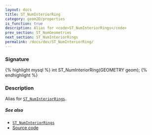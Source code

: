 ```yaml
---
layout: docs
title: ST_NumInteriorRing
category: geom2D/properties
is_function: true
description: Alias for <code>ST_NumInteriorRings</code>
prev_section: ST_NumGeometries
next_section: ST_NumInteriorRings
permalink: /docs/dev/ST_NumInteriorRing/
---
```


### Signature

{% highlight mysql %}
int ST_NumInteriorRing(GEOMETRY geom);
{% endhighlight %}

### Description

Alias for [`ST_NumInteriorRings`](../ST_NumInteriorRings).

##### See also

* [`ST_NumInteriorRings`](../ST_NumInteriorRings)
* <a href="https://github.com/irstv/H2GIS/blob/master/h2spatial/src/main/java/org/h2gis/h2spatial/internal/function/spatial/properties/ST_NumInteriorRing.java" target="_blank">Source code</a>
